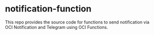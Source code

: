 # notification-function
This repo provides the source code for functions to send notification via OCI Notification and Telegram using OCI Functions.
